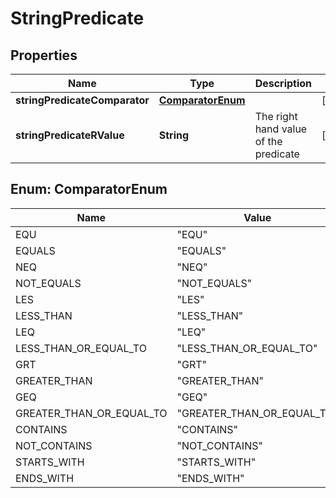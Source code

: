 
# StringPredicate

## Properties
Name | Type | Description | Notes
------------ | ------------- | ------------- | -------------
**stringPredicateComparator** | [**ComparatorEnum**](#ComparatorEnum) |  |  [optional]
**stringPredicateRValue** | **String** | The right hand value of the predicate |  [optional]


<a name="ComparatorEnum"></a>
## Enum: ComparatorEnum
Name | Value
---- | -----
EQU | &quot;EQU&quot;
EQUALS | &quot;EQUALS&quot;
NEQ | &quot;NEQ&quot;
NOT_EQUALS | &quot;NOT_EQUALS&quot;
LES | &quot;LES&quot;
LESS_THAN | &quot;LESS_THAN&quot;
LEQ | &quot;LEQ&quot;
LESS_THAN_OR_EQUAL_TO | &quot;LESS_THAN_OR_EQUAL_TO&quot;
GRT | &quot;GRT&quot;
GREATER_THAN | &quot;GREATER_THAN&quot;
GEQ | &quot;GEQ&quot;
GREATER_THAN_OR_EQUAL_TO | &quot;GREATER_THAN_OR_EQUAL_TO&quot;
CONTAINS | &quot;CONTAINS&quot;
NOT_CONTAINS | &quot;NOT_CONTAINS&quot;
STARTS_WITH | &quot;STARTS_WITH&quot;
ENDS_WITH | &quot;ENDS_WITH&quot;



